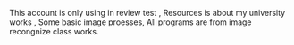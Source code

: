 This account is only using in review test ,
Resources is about my university works ,
Some basic image proesses,
All programs are from image recongnize class works.
